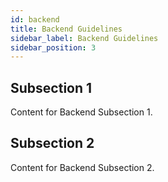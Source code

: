 ```yaml
---
id: backend
title: Backend Guidelines
sidebar_label: Backend Guidelines
sidebar_position: 3
---
```


## Subsection 1

Content for Backend Subsection 1.

## Subsection 2

Content for Backend Subsection 2.